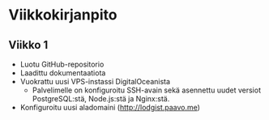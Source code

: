 # Viikkokirjanpito

## Viikko 1

* Luotu GitHub-repositorio
* Laadittu dokumentaatiota
* Vuokrattu uusi VPS-instassi DigitalOceanista
  * Palvelimelle on konfiguroitu SSH-avain sekä asennettu uudet versiot PostgreSQL:stä, Node.js:stä ja Nginx:stä.
* Konfiguroitu uusi aladomaini (http://lodgist.paavo.me)
